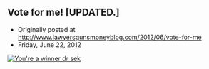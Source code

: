 ## Vote for me! [UPDATED.]

 * Originally posted at http://www.lawyersgunsmoneyblog.com/2012/06/vote-for-me
 * Friday, June 22, 2012

[![You're a winner dr sek](http://acephalous.typepad.com/.a/6a00d8341c2df453ef017615bb814c970c-500wi "You're a winner dr sek")](http://acephalous.typepad.com/acephalous/2012/06/the-best-of-acephalous-2009.html)